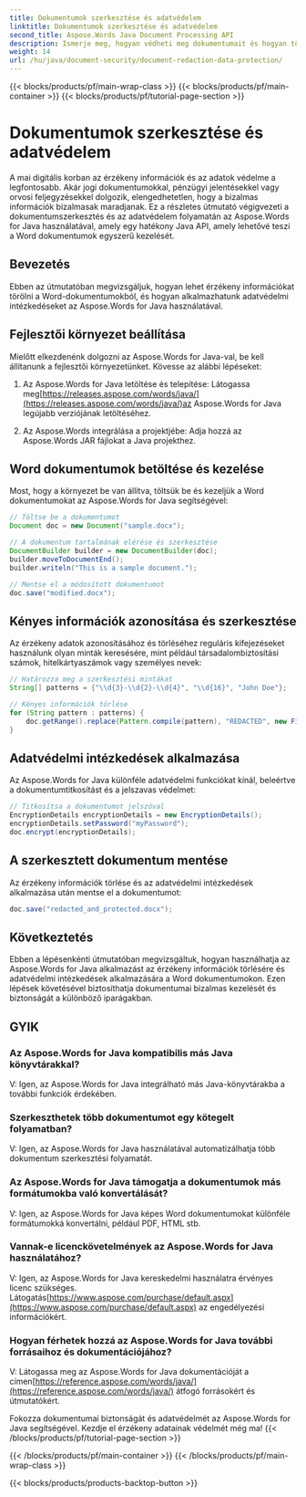```yaml
---
title: Dokumentumok szerkesztése és adatvédelem
linktitle: Dokumentumok szerkesztése és adatvédelem
second_title: Aspose.Words Java Document Processing API
description: Ismerje meg, hogyan védheti meg dokumentumait és hogyan törölheti az érzékeny adatokat az Aspose.Words for Java segítségével. Lépésről lépésre útmutató forráskóddal.
weight: 14
url: /hu/java/document-security/document-redaction-data-protection/
---
```


{{< blocks/products/pf/main-wrap-class >}}
{{< blocks/products/pf/main-container >}}
{{< blocks/products/pf/tutorial-page-section >}}

# Dokumentumok szerkesztése és adatvédelem


A mai digitális korban az érzékeny információk és az adatok védelme a legfontosabb. Akár jogi dokumentumokkal, pénzügyi jelentésekkel vagy orvosi feljegyzésekkel dolgozik, elengedhetetlen, hogy a bizalmas információk bizalmasak maradjanak. Ez a részletes útmutató végigvezeti a dokumentumszerkesztés és az adatvédelem folyamatán az Aspose.Words for Java használatával, amely egy hatékony Java API, amely lehetővé teszi a Word dokumentumok egyszerű kezelését.

## Bevezetés

Ebben az útmutatóban megvizsgáljuk, hogyan lehet érzékeny információkat törölni a Word-dokumentumokból, és hogyan alkalmazhatunk adatvédelmi intézkedéseket az Aspose.Words for Java használatával. 

## Fejlesztői környezet beállítása

Mielőtt elkezdenénk dolgozni az Aspose.Words for Java-val, be kell állítanunk a fejlesztői környezetünket. Kövesse az alábbi lépéseket:

1.  Az Aspose.Words for Java letöltése és telepítése: Látogassa meg[https://releases.aspose.com/words/java/](https://releases.aspose.com/words/java/)az Aspose.Words for Java legújabb verziójának letöltéséhez.

2. Az Aspose.Words integrálása a projektjébe: Adja hozzá az Aspose.Words JAR fájlokat a Java projekthez.

## Word dokumentumok betöltése és kezelése

Most, hogy a környezet be van állítva, töltsük be és kezeljük a Word dokumentumokat az Aspose.Words for Java segítségével:

```java
// Töltse be a dokumentumot
Document doc = new Document("sample.docx");

// A dokumentum tartalmának elérése és szerkesztése
DocumentBuilder builder = new DocumentBuilder(doc);
builder.moveToDocumentEnd();
builder.writeln("This is a sample document.");

// Mentse el a módosított dokumentumot
doc.save("modified.docx");
```

## Kényes információk azonosítása és szerkesztése

Az érzékeny adatok azonosításához és törléséhez reguláris kifejezéseket használunk olyan minták keresésére, mint például társadalombiztosítási számok, hitelkártyaszámok vagy személyes nevek:

```java
// Határozza meg a szerkesztési mintákat
String[] patterns = {"\\d{3}-\\d{2}-\\d{4}", "\\d{16}", "John Doe"};

// Kényes információk törlése
for (String pattern : patterns) {
    doc.getRange().replace(Pattern.compile(pattern), "REDACTED", new FindReplaceOptions());
}
```

## Adatvédelmi intézkedések alkalmazása

Az Aspose.Words for Java különféle adatvédelmi funkciókat kínál, beleértve a dokumentumtitkosítást és a jelszavas védelmet:

```java
// Titkosítsa a dokumentumot jelszóval
EncryptionDetails encryptionDetails = new EncryptionDetails();
encryptionDetails.setPassword("myPassword");
doc.encrypt(encryptionDetails);
```

## A szerkesztett dokumentum mentése

Az érzékeny információk törlése és az adatvédelmi intézkedések alkalmazása után mentse el a dokumentumot:

```java
doc.save("redacted_and_protected.docx");
```

## Következtetés

Ebben a lépésenkénti útmutatóban megvizsgáltuk, hogyan használhatja az Aspose.Words for Java alkalmazást az érzékeny információk törlésére és adatvédelmi intézkedések alkalmazására a Word dokumentumokon. Ezen lépések követésével biztosíthatja dokumentumai bizalmas kezelését és biztonságát a különböző iparágakban.

## GYIK

### Az Aspose.Words for Java kompatibilis más Java könyvtárakkal?

V: Igen, az Aspose.Words for Java integrálható más Java-könyvtárakba a további funkciók érdekében.

### Szerkeszthetek több dokumentumot egy kötegelt folyamatban?

V: Igen, az Aspose.Words for Java használatával automatizálhatja több dokumentum szerkesztési folyamatát.

### Az Aspose.Words for Java támogatja a dokumentumok más formátumokba való konvertálását?

V: Igen, az Aspose.Words for Java képes Word dokumentumokat különféle formátumokká konvertálni, például PDF, HTML stb.

### Vannak-e licenckövetelmények az Aspose.Words for Java használatához?

 V: Igen, az Aspose.Words for Java kereskedelmi használatra érvényes licenc szükséges. Látogatás[https://www.aspose.com/purchase/default.aspx](https://www.aspose.com/purchase/default.aspx) az engedélyezési információkért.

### Hogyan férhetek hozzá az Aspose.Words for Java további forrásaihoz és dokumentációjához?

V: Látogassa meg az Aspose.Words for Java dokumentációját a címen[https://reference.aspose.com/words/java/](https://reference.aspose.com/words/java/) átfogó forrásokért és útmutatókért.

Fokozza dokumentumai biztonságát és adatvédelmét az Aspose.Words for Java segítségével. Kezdje el érzékeny adatainak védelmét még ma!
{{< /blocks/products/pf/tutorial-page-section >}}

{{< /blocks/products/pf/main-container >}}
{{< /blocks/products/pf/main-wrap-class >}}

{{< blocks/products/products-backtop-button >}}
